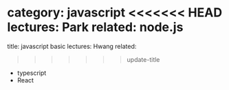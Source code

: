 category: javascript
<<<<<<< HEAD
lectures: Park
related: node.js
=======
title: javascript basic
lectures: Hwang
related:
>>>>>>> update-title
- typescript
- React